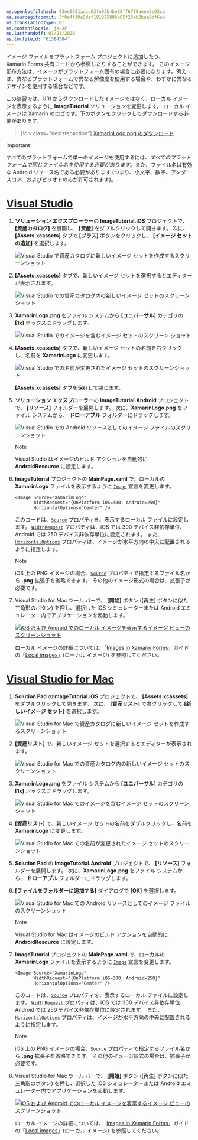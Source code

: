 ```yaml
---
ms.openlocfilehash: 93ee0681adcc63fe05b4be88ff67f0aeee3e03ca
ms.sourcegitcommit: 3f0e4f10e5def19122588bb05f26ab2baa9df6eb
ms.translationtype: HT
ms.contentlocale: ja-JP
ms.lasthandoff: 01/23/2020
ms.locfileid: "61384584"
---
```

イメージ ファイルをプラットフォーム プロジェクトに追加したり、Xamarin.Forms 共有コードから参照したりすることができます。 このイメージ配布方法は、イメージがプラットフォーム固有の場合に必要になります。例えば、異なるプラットフォームで異なる解像度を使用する場合や、わずかに異なるデザインを使用する場合などです。

この演習では、URI からダウンロードしたイメージではなく、ローカル イメージを表示するように **ImageTutorial** ソリューションを変更します。 ローカル イメージは Xamarin のロゴです。下のボタンをクリックしてダウンロードする必要があります。

> [!div class="nextstepaction"]
> [XamarinLogo.png のダウンロード](https://raw.githubusercontent.com/xamarin/xamarin-forms-samples/master/UserInterface/PlatformSpecifics/Droid/Resources/drawable/XamarinLogo.png)

> [!IMPORTANT]
> すべてのプラットフォームで単一のイメージを使用するには、*すべてのプラットフォームで同じファイル名を使用する必要があります*。また、ファイル名は有効な Android リソース名である必要があります (つまり、小文字、数字、アンダースコア、およびピリオドのみが許可されます)。

# <a name="visual-studiotabvswin"></a>[Visual Studio](#tab/vswin)

1. **ソリューション エクスプローラー**の  **ImageTutorial.iOS** プロジェクトで、 **[資産カタログ]** を展開し、 **[資産]** をダブルクリックして開きます。 次に、 **[Assets.xcassets]** タブで **[プラス]** ボタンをクリックし、 **[イメージ セットの追加]** を選択します。

    ![Visual Studio で資産カタログに新しいイメージ セットを作成するスクリーンショット](../images/vs/new-image-set.png "新しい資産カタログのイメージ セット")

1. **[Assets.xcassets]** タブで、新しいイメージ セットを選択するとエディターが表示されます。

    ![Visual Studio での資産カタログ内の新しいイメージ セットのスクリーンショット](../images/vs/new-image-set-editor.png "資産カタログのイメージ セット エディター")

1. **XamarinLogo.png** をファイル システムから **[ユニバーサル]** カテゴリの **[1x]** ボックスにドラッグします。

    ![Visual Studio でのイメージを含むイメージ セットのスクリーン ショット](../images/vs/image-set-with-image.png "イメージを含むイメージ セット")

1. **[Assets.xcassets]** タブで、新しいイメージ セットの名前を右クリックし、名前を **XamarinLogo** に変更します。

    ![Visual Studio での名前が変更されたイメージ セットのスクリーンショット](../images/vs/rename-image-set.png "名前が変更されたイメージ セット")

    **[Assets.xcassets]** タブを保存して閉じます。

1. **ソリューション エクスプローラー**の **ImageTutorial.Android** プロジェクトで、 **[リソース]** フォルダーを展開します。 次に、**XamarinLogo.png** をファイル システムから、 **ドローアブル** フォルダーにドラッグします。

    ![Visual Studio での Android リソースとしてのイメージ ファイルのスクリーンショット](../images/vs/android-resource.png "Android リソース フォルダー内のローカル イメージ ファイル")

    > [!NOTE]
    > Visual Studio はイメージのビルド アクションを自動的に **AndroidResource** に設定します。

1. **ImageTutorial** プロジェクトの **MainPage.xaml** で、ローカルの **XamarinLogo** ファイルを表示するように [`Image`](xref:Xamarin.Forms.Editor) 宣言を変更します。

    ```xaml
    <Image Source="XamarinLogo"
           WidthRequest="{OnPlatform iOS=300, Android=250}"
           HorizontalOptions="Center" />
    ```

    このコードは、[`Source`](xref:Xamarin.Forms.Image.Source) プロパティを、表示するローカル ファイルに設定します。 [`WidthRequest`](xref:Xamarin.Forms.VisualElement.WidthRequest) プロパティは、iOS では 300 デバイス非依存単位、Android では 250 デバイス非依存単位に設定されます。 また、[`HorizontalOptions`](xref:Xamarin.Forms.View.HorizontalOptions) プロパティは、イメージが水平方向の中央に配置されるように指定します。

    > [!NOTE]
    > iOS 上の PNG イメージの場合、[`Source`](xref:Xamarin.Forms.Image.Source) プロパティで指定するファイル名から **.png** 拡張子を省略できます。 その他のイメージ形式の場合は、拡張子が必要です。

1. Visual Studio for Mac ツール バーで、 **[開始]** ボタン ([再生] ボタンに似た三角形のボタン) を押し、選択した iOS シミュレーターまたは Android エミュレーター内でアプリケーションを起動します。

    [![iOS および Android でのローカル イメージを表示するイメージ ビューのスクリーンショット](../images/local-file.png "ローカル イメージを表示するイメージ ビュー")](../images/local-file-large.png#lightbox "ローカル イメージを表示するイメージ ビュー")

    ローカル イメージの詳細については、「[Images in Xamarin.Forms](~/xamarin-forms/user-interface/images.md)」ガイドの「[Local images](~/xamarin-forms/user-interface/images.md#local-images)」(ローカル イメージ) を参照してください。

# <a name="visual-studio-for-mactabvsmac"></a>[Visual Studio for Mac](#tab/vsmac)

1. **Solution Pad** の**ImageTutorial.iOS** プロジェクトで、 **[Assets.xcassets]** をダブルクリックして開きます。 次に、 **[資産リスト]** で右クリックして **[新しいイメージ セット]** を選択します。

    ![Visual Studio for Mac で資産カタログに新しいイメージ セットを作成するスクリーンショット](../images/vsmac/new-image-set.png "新しい資産カタログのイメージ セット")

1. **[資産リスト]** で、新しいイメージ セットを選択するとエディターが表示されます。

    ![Visual Studio for Mac での資産カタログ内の新しいイメージ セットのスクリーンショット](../images/vsmac/new-image-set-editor.png "資産カタログのイメージ セット エディター")

1. **XamarinLogo.png** をファイル システムから **[ユニバーサル]** カテゴリの **[1x]** ボックスにドラッグします。

    ![Visual Studio for Mac でのイメージを含むイメージ セットのスクリーン ショット](../images/vsmac/image-set-with-image.png "イメージを含むイメージ セット")

1. **[資産リスト]** で、新しいイメージ セットの名前をダブルクリックし、名前を **XamarinLogo** に変更します。

    ![Visual Studio for Mac での名前が変更されたイメージ セットのスクリーンショット](../images/vsmac/rename-image-set.png "名前が変更されたイメージ セット")

1. **Solution Pad** の **ImageTutorial.Android** プロジェクトで、 **[リソース]** フォルダーを展開します。 次に、**XamarinLogo.png** をファイル システムから、 **ドローアブル** フォルダーにドラッグします。

1. **[ファイルをフォルダーに追加する]** ダイアログで **[OK]** を選択します。

    ![Visual Studio for Mac での Android リソースとしてのイメージ ファイルのスクリーンショット](../images/vsmac/android-resource.png "Android リソース フォルダー内のローカル イメージ ファイル")

    > [!NOTE]
    > Visual Studio for Mac はイメージのビルド アクションを自動的に **AndroidResource** に設定します。

1. **ImageTutorial** プロジェクトの **MainPage.xaml** で、ローカルの **XamarinLogo** ファイルを表示するように [`Image`](xref:Xamarin.Forms.Editor) 宣言を変更します。

    ```xaml
    <Image Source="XamarinLogo"
           WidthRequest="{OnPlatform iOS=300, Android=250}"
           HorizontalOptions="Center" />
    ```

    このコードは、[`Source`](xref:Xamarin.Forms.Image.Source) プロパティを、表示するローカル ファイルに設定します。 [`WidthRequest`](xref:Xamarin.Forms.VisualElement.WidthRequest) プロパティは、iOS では 300 デバイス非依存単位、Android では 250 デバイス非依存単位に設定されます。 また、[`HorizontalOptions`](xref:Xamarin.Forms.View.HorizontalOptions) プロパティは、イメージが水平方向の中央に配置されるように指定します。

    > [!NOTE]
    > iOS 上の PNG イメージの場合、[`Source`](xref:Xamarin.Forms.Image.Source) プロパティで指定するファイル名から **.png** 拡張子を省略できます。 その他のイメージ形式の場合は、拡張子が必要です。

1. Visual Studio for Mac ツール バーで、 **[開始]** ボタン ([再生] ボタンに似た三角形のボタン) を押し、選択した iOS シミュレーターまたは Android エミュレーター内でアプリケーションを起動します。

    [![iOS および Android でのローカル イメージを表示するイメージ ビューのスクリーンショット](../images/local-file.png "ローカル イメージを表示するイメージ ビュー")](../images/local-file-large.png#lightbox "ローカル イメージを表示するイメージ ビュー")

    ローカル イメージの詳細については、「[Images in Xamarin.Forms](~/xamarin-forms/user-interface/images.md)」ガイドの「[Local images](~/xamarin-forms/user-interface/images.md#local-images)」(ローカル イメージ) を参照してください。
